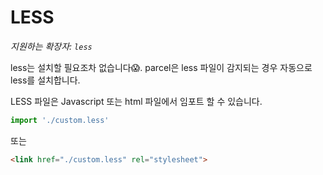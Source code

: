 # LESS

_지원하는 확장자: `less`_

less는 설치할 필요조차 없습니다😱. parcel은 less 파일이 감지되는 경우 자동으로 less를 설치합니다.

LESS 파일은 Javascript 또는 html 파일에서 임포트 할 수 있습니다.

```javascript
import './custom.less'
```

또는

```html
<link href="./custom.less" rel="stylesheet">
```